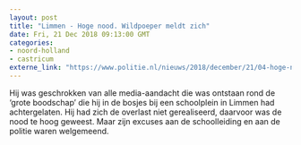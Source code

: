 ```yaml
---
layout: post
title: "Limmen - Hoge nood. Wildpoeper meldt zich"
date: Fri, 21 Dec 2018 09:13:00 GMT
categories: 
- noord-holland 
- castricum 
externe_link: "https://www.politie.nl/nieuws/2018/december/21/04-hoge-nood.-wildpoeper-meldt-zich.html"
---
```


Hij was geschrokken van alle media-aandacht die was ontstaan rond de ‘grote boodschap’ die hij in de bosjes bij een schoolplein in Limmen had achtergelaten. Hij had zich de overlast niet gerealiseerd, daarvoor was de nood te hoog geweest. Maar zijn excuses aan de schoolleiding en aan de politie waren welgemeend.
